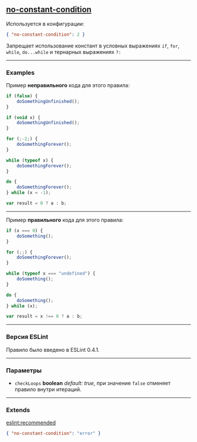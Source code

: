 ## [no-constant-condition](https://eslint.org/docs/rules/no-constant-condition)

Используется в конфигурации:
```json
{ "no-constant-condition": 2 }
```

Запрещает использование констант в условных выражениях ```if```, ```for```, ```while```, ```do...while``` и тернарных выражениях ```?:```

---

### Examples

Пример __неправильного__ кода для этого правила:
```js
if (false) {
    doSomethingUnfinished();
}

if (void x) {
    doSomethingUnfinished();
}

for (;-2;) {
    doSomethingForever();
}

while (typeof x) {
    doSomethingForever();
}

do {
    doSomethingForever();
} while (x = -1);

var result = 0 ? a : b;
```

---

Пример __правильного__ кода для этого правила:
```js
if (x === 0) {
    doSomething();
}

for (;;) {
    doSomethingForever();
}

while (typeof x === "undefined") {
    doSomething();
}

do {
    doSomething();
} while (x);

var result = x !== 0 ? a : b;
```

---

### Версия ESLint

Правило было введено в ESLint 0.4.1.

---

### Параметры

 - ```checkLoops``` __boolean__ _default: true_, при значение ```false``` отменяет правило внутри итераций.

---

### Extends

[eslint:recommended](https://github.com/eslint/eslint/blob/master/conf/eslint-recommended.js)
```json
{ "no-constant-condition": "error" }
```